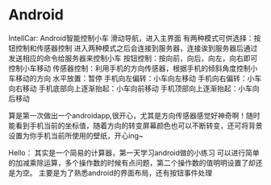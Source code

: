 # Android
IntellCar:
Android智能控制小车
滑动导航，进入主界面
有两种模式可供选择：按钮控制和传感器控制
进入两种模式之后会连接到服务器，连接诶到服务器后通过发送相应的命令给服务器来控制小车
按钮控制：按向前，向后，向左，向右即可控制小车移动
传感器控制：利用手机的方向传感器，根据手机的倾斜角度控制小车移动的方向
水平放置：暂停
手机向左偏转：小车向左移动
手机向右偏转：小车向右移动
手机底部向上逐渐抬起：小车向前移动
手机顶部向上逐渐抬起：小车向后移动

算是第一次做出一个androidapp,很开心，尤其是方向传感器感觉好神奇啊！随时能看到手机当前的坐标值，随着方向的转变屏幕颜色也可以不断转变，还可将背景设置为你手机当前所使用的壁纸，开心ing~


Hello：
其实是一个简易的计算器，第一天学习android做的小练习
可以进行简单的加减乘除运算，多个操作数的时候有点问题，第二个操作数的值明明设置了却还是为空。
主要是为了熟悉android的界面布局，还有按钮事件处理

